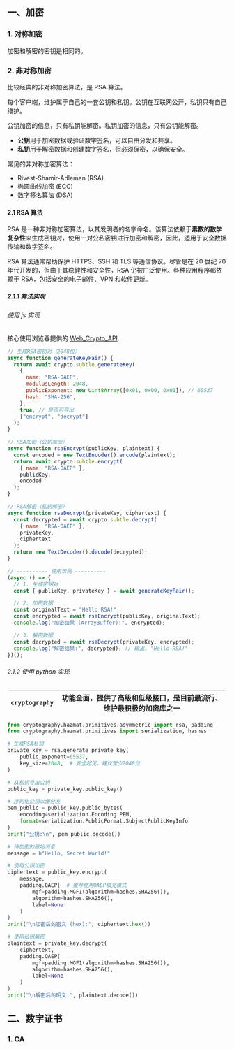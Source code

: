 ## 一、加密

### 1. 对称加密

加密和解密的密钥是相同的。

### 2. 非对称加密

比较经典的非对称加密算法，是 RSA 算法。

每个客户端，维护属于自己的一套公钥和私钥。公钥在互联网公开，私钥只有自己维护。

公钥加密的信息，只有私钥能解密。私钥加密的信息，只有公钥能解密。

- **公钥**用于加密数据或验证数字签名，可以自由分发和共享。
- **私钥**用于解密数据和创建数字签名，但必须保密，以确保安全。

常见的非对称加密算法：
- Rivest-Shamir-Adleman (RSA)
- 椭圆曲线加密 (ECC)
- 数字签名算法 (DSA)

#### 2.1 RSA 算法

RSA 是一种非对称加密算法，以其发明者的名字命名。该算法依赖于**素数的数学复杂性**来生成密钥对，使用一对公私密钥进行加密和解密，因此，适用于安全数据传输和数字签名。

RSA 算法通常帮助保护 HTTPS、SSH 和 TLS 等通信协议。尽管是在 20 世纪 70 年代开发的，但由于其稳健性和安全性，RSA 仍被广泛使用。各种应用程序都依赖于 RSA，包括安全的电子邮件、VPN 和软件更新。

##### 2.1.1 算法实现

###### 使用 js 实现

核心使用浏览器提供的 [Web_Crypto_API](https://developer.mozilla.org/zh-CN/docs/Web/API/Web_Crypto_API).

```javascript
// 生成RSA密钥对（2048位）
async function generateKeyPair() {
  return await crypto.subtle.generateKey(
    {
      name: "RSA-OAEP",
      modulusLength: 2048,
      publicExponent: new Uint8Array([0x01, 0x00, 0x01]), // 65537
      hash: "SHA-256",
    },
    true, // 是否可导出
    ["encrypt", "decrypt"]
  );
}

// RSA加密（公钥加密）
async function rsaEncrypt(publicKey, plaintext) {
  const encoded = new TextEncoder().encode(plaintext);
  return await crypto.subtle.encrypt(
    { name: "RSA-OAEP" },
    publicKey,
    encoded
  );
}

// RSA解密（私钥解密）
async function rsaDecrypt(privateKey, ciphertext) {
  const decrypted = await crypto.subtle.decrypt(
    { name: "RSA-OAEP" },
    privateKey,
    ciphertext
  );
  return new TextDecoder().decode(decrypted);
}

// ---------- 使用示例 ----------
(async () => {
  // 1. 生成密钥对
  const { publicKey, privateKey } = await generateKeyPair();

  // 2. 加密数据
  const originalText = "Hello RSA!";
  const encrypted = await rsaEncrypt(publicKey, originalText);
  console.log("加密结果 (ArrayBuffer):", encrypted);

  // 3. 解密数据
  const decrypted = await rsaDecrypt(privateKey, encrypted);
  console.log("解密结果:", decrypted); // 输出: "Hello RSA!"
})();
```

###### 2.1.2 使用 python 实现

| **`cryptography`** | 功能全面，提供了高级和低级接口[](https://ironpdf.com/zh/python/blog/python-help/cryptography-python/)，是目前最流行、维护最积极的加密库之一 |
| ------------------ | --------------------------------------------------------------------------------------------------------- |

```python
from cryptography.hazmat.primitives.asymmetric import rsa, padding
from cryptography.hazmat.primitives import serialization, hashes

# 生成RSA私钥
private_key = rsa.generate_private_key(
    public_exponent=65537,
    key_size=2048,  # 安全起见，建议至少2048位
)

# 从私钥导出公钥
public_key = private_key.public_key()

# 序列化公钥以便分发
pem_public = public_key.public_bytes(
    encoding=serialization.Encoding.PEM,
    format=serialization.PublicFormat.SubjectPublicKeyInfo
)
print("公钥:\n", pem_public.decode())

# 待加密的原始消息
message = b"Hello, Secret World!"

# 使用公钥加密
ciphertext = public_key.encrypt(
    message,
    padding.OAEP(  # 推荐使用OAEP填充模式
        mgf=padding.MGF1(algorithm=hashes.SHA256()),
        algorithm=hashes.SHA256(),
        label=None
    )
)
print("\n加密后的密文 (hex):", ciphertext.hex())

# 使用私钥解密
plaintext = private_key.decrypt(
    ciphertext,
    padding.OAEP(
        mgf=padding.MGF1(algorithm=hashes.SHA256()),
        algorithm=hashes.SHA256(),
        label=None
    )
)
print("\n解密后的明文:", plaintext.decode())
```

## 二、数字证书

### 1. CA
